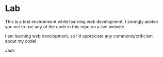 # Lab
This is a test environment while learning web development, I strongly advise you not to use any of the code in this repo on a live website.

I am learning web development, so I'd appreciate any comments/criticism about my code!

Jack
